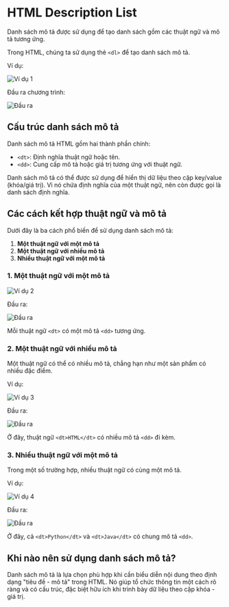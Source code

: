 # HTML Description List

Danh sách mô tả được sử dụng để tạo danh sách gồm các thuật ngữ và mô tả tương ứng.

Trong HTML, chúng ta sử dụng thẻ `<dl>` để tạo danh sách mô tả.

Ví dụ:

![Ví dụ 1](https://res.cloudinary.com/dvxznuxnp/image/upload/v1740795042/5a83de2a-1145-4f71-bb3a-bd91fa36df53.png)

Đầu ra chương trình:

![Đầu ra](https://res.cloudinary.com/dvxznuxnp/image/upload/v1740795029/b91b05da-9e4a-440e-8217-a50691760a8d.png)

## Cấu trúc danh sách mô tả

Danh sách mô tả HTML gồm hai thành phần chính:

- `<dt>`: Định nghĩa thuật ngữ hoặc tên.
- `<dd>`: Cung cấp mô tả hoặc giá trị tương ứng với thuật ngữ.

Danh sách mô tả có thể được sử dụng để hiển thị dữ liệu theo cặp key/value (khóa/giá trị). Vì nó chứa định nghĩa của một thuật ngữ, nên còn được gọi là danh sách định nghĩa.

## Các cách kết hợp thuật ngữ và mô tả

Dưới đây là ba cách phổ biến để sử dụng danh sách mô tả:

1. **Một thuật ngữ với một mô tả**
2. **Một thuật ngữ với nhiều mô tả**
3. **Nhiều thuật ngữ với một mô tả**

### 1. Một thuật ngữ với một mô tả

![Ví dụ 2](https://res.cloudinary.com/dvxznuxnp/image/upload/v1740796142/443b681f-796a-4e20-88a3-f8a9517c619d.png)

Đầu ra:

![Đầu ra](https://res.cloudinary.com/dvxznuxnp/image/upload/v1740796158/c5a95c8c-aef7-45c8-8d09-dd9ca5c65c01.png)

Mỗi thuật ngữ `<dt>` có một mô tả `<dd>` tương ứng.

### 2. Một thuật ngữ với nhiều mô tả

Một thuật ngữ có thể có nhiều mô tả, chẳng hạn như một sản phẩm có nhiều đặc điểm.

Ví dụ:

![Ví dụ 3](https://res.cloudinary.com/dvxznuxnp/image/upload/v1740796506/32099977-6cdf-4877-b97e-bccdb3e861de.png)

Đầu ra:

![Đầu ra](https://res.cloudinary.com/dvxznuxnp/image/upload/v1740796509/9d28ceff-2bdf-4057-9957-ad92166d9eaf.png)

Ở đây, thuật ngữ `<dt>HTML</dt>` có nhiều mô tả `<dd>` đi kèm.

### 3. Nhiều thuật ngữ với một mô tả

Trong một số trường hợp, nhiều thuật ngữ có cùng một mô tả.

Ví dụ:

![Ví dụ 4](https://res.cloudinary.com/dvxznuxnp/image/upload/v1740797061/a2b29ca1-8aa9-40e3-ac4e-2694b0c032e9.png)

Đầu ra:

![Đầu ra](https://res.cloudinary.com/dvxznuxnp/image/upload/v1740797052/1d7b4780-beb3-4b36-90df-93f91e0ac645.png)

Ở đây, cả `<dt>Python</dt>` và `<dt>Java</dt>` có chung mô tả `<dd>`.

## Khi nào nên sử dụng danh sách mô tả?

Danh sách mô tả là lựa chọn phù hợp khi cần biểu diễn nội dung theo định dạng "tiêu đề - mô tả" trong HTML. Nó giúp tổ chức thông tin một cách rõ ràng và có cấu trúc, đặc biệt hữu ích khi trình bày dữ liệu theo cặp khóa - giá trị.

